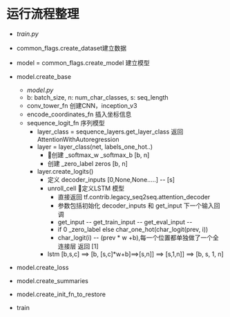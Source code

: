 # 运行流程整理
- _train.py_
- common_flags.create_dataset建立数据
- model = common_flags.create_model 建立模型
- model.create_base
    + _model.py_
    + b: batch_size, n: num_char_classes, s: seq_length 
    + conv_tower_fn 创建CNN，inception_v3
    + encode_coordinates_fn 插入坐标信息
    + sequence_logit_fn 序列模型
        - layer_class = sequence_layers.get_layer_class 返回 AttentionWithAutoregression
        - layer = layer_class(net, labels_one_hot..)
            + 创建 _softmax_w _softmax_b [b, n]
            + 创建 _zero_label zeros [b, n]
        - layer.create_logits()
            + 定义 decoder_inputs [0,None,None.....] -- [s]
            + unroll_cell 定义LSTM 模型
                - 直接返回 tf.contrib.legacy_seq2seq.attention_decoder
                - 参数包括初始化 decoder_inputs 和 get_input 下一个输入回调
                - get_input -- get_train_input -- get_eval_input -- 
                - if 0 _zero_label else char_one_hot(char_logit(prev, i)) 
                - char_logit(i) -- (prev * w +b),每一个位置都单独做了一个全连接层 返回 [1]
            + lstm [b,s,c] ==> [b, [s,c]*w+b]==>[s,n]] ==> [s,1,n]] ==> [b, s, 1, n]


- model.create_loss
- model.create_summaries
- model.create_init_fn_to_restore
- train